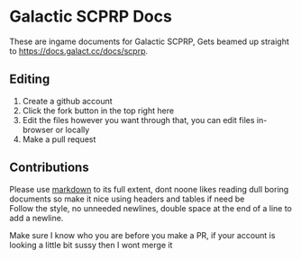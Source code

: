 # Galactic SCPRP Docs

These are ingame documents for Galactic SCPRP, Gets beamed up straight to https://docs.galact.cc/docs/scprp.  

## Editing
1. Create a github account
1. Click the fork button in the top right here
2. Edit the files however you want through that, you can edit files in-browser or locally
3. Make a pull request

## Contributions
Please use [markdown](https://www.markdownguide.org/cheat-sheet/) to its full extent, dont noone likes reading dull boring documents so make it nice using headers and tables if need be  
Follow the style, no unneeded newlines, double space at the end of a line to add a newline.  
  
Make sure I know who you are before you make a PR, if your account is looking a little bit sussy then I wont merge it
